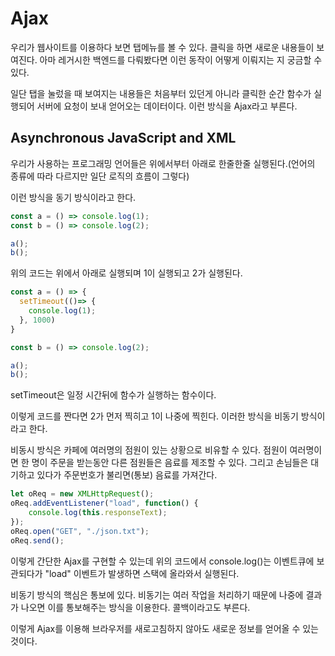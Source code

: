 # Ajax

우리가 웹사이트를 이용하다 보면 탭메뉴를 볼 수 있다. 클릭을 하면 새로운 내용들이 보여진다. 아마 레거시한 백엔드를 다뤄봤다면 이런 동작이 어떻게 이뤄지는 지 궁금할 수 있다.

일단 탭을 눌렀을 때 보여지는 내용들은 처음부터 있던게 아니라 클릭한 순간 함수가 실행되어 서버에 요청이 보내 얻어오는 데이터이다. 이런 방식을 Ajax라고 부른다.

## Asynchronous JavaScript and XML

우리가 사용하는 프로그래밍 언어들은 위에서부터 아래로 한줄한줄 실행된다.(언어의 종류에 따라 다르지만 일단 로직의 흐름이 그렇다)

이런 방식을 동기 방식이라고 한다.

```javascript
const a = () => console.log(1);
const b = () => console.log(2);

a();
b();
```

위의 코드는 위에서 아래로 실행되며 1이 실행되고 2가 실행된다.

```javascript
const a = () => {
  setTimeout(()=> {
    console.log(1);
  }, 1000)
}

const b = () => console.log(2);

a();
b();
```
setTimeout은 일정 시간뒤에 함수가 실행하는 함수이다.

이렇게 코드를 짠다면 2가 먼저 찍히고 1이 나중에 찍힌다.
이러한 방식을 비동기 방식이라고 한다.

비동시 방식은 카페에 여러명의 점원이 있는 상황으로 비유할 수 있다. 점원이 여러명이면 한 명이 주문을 받는동안 다른 점원들은 음료를 제조할 수 있다. 그리고 손님들은 대기하고 있다가 주문번호가 불리면(통보) 음료를 가져간다.

```javascript
let oReq = new XMLHttpRequest();
oReq.addEventListener("load", function() {
    console.log(this.responseText);
});
oReq.open("GET", "./json.txt");
oReq.send();
```
이렇게 간단한 Ajax를 구현할 수 있는데 위의 코드에서 console.log()는 이벤트큐에 보관되다가 "load" 이벤트가 발생하면 스택에 올라와서 실행된다.

비동기 방식의 핵심은 통보에 있다. 비동기는 여러 작업을 처리하기 때문에 나중에 결과가 나오면 이를 통보해주는 방식을 이용한다. 콜백이라고도 부른다.

이렇게 Ajax를 이용해 브라우저를 새로고침하지 않아도 새로운 정보를 얻어올 수 있는 것이다.